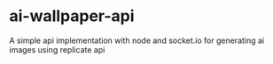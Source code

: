 # ai-wallpaper-api
A simple api implementation with node and socket.io for generating ai images using replicate api 
